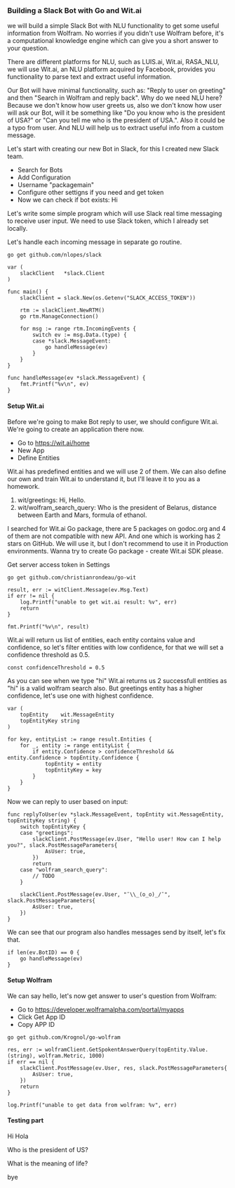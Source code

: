 ### Building a Slack Bot with Go and Wit.ai

 we will build a simple Slack Bot with NLU functionality to get some useful information from Wolfram. No worries if you didn't use Wolfram before, it's a computational knowledge engine which can give you a short answer to your question.

There are different platforms for NLU, such as LUIS.ai, Wit.ai, RASA_NLU, we will use Wit.ai, an NLU platform acquired by Facebook, provides you functionality to parse text and extract useful information.

Our Bot will have minimal functionality, such as: "Reply to user on greeting" and then "Search in Wolfram and reply back". Why do we need NLU here? Because we don't know how user greets us, also we don't know how user will ask our Bot, will it be something like "Do you know who is the president of USA?" or "Can you tell me who is the president of USA.". Also it could be a typo from user. And NLU will help us to extract useful info from a custom message.

Let's start with creating our new Bot in Slack, for this I created new Slack team.

 - Search for Bots
 - Add Configuration
 - Username "packagemain"
 - Configure other settigns if you need and get token
 - Now we can check if bot exists: Hi

Let's write some simple program which will use Slack real time messaging to receive user input. We need to use Slack token, which I already set locally.

Let's handle each incoming message in separate go routine.

```
go get github.com/nlopes/slack
```

```
var (
	slackClient   *slack.Client
)

func main() {
	slackClient = slack.New(os.Getenv("SLACK_ACCESS_TOKEN"))

	rtm := slackClient.NewRTM()
	go rtm.ManageConnection()

	for msg := range rtm.IncomingEvents {
		switch ev := msg.Data.(type) {
		case *slack.MessageEvent:
			go handleMessage(ev)
		}
	}
}

func handleMessage(ev *slack.MessageEvent) {
	fmt.Printf("%v\n", ev)
}
```

#### Setup Wit.ai

Before we're going to make Bot reply to user, we should configure Wit.ai. We're going to create an application there now.

 - Go to https://wit.ai/home
 - New App
 - Define Entities

Wit.ai has predefined entities and we will use 2 of them. We can also define our own and train Wit.ai to understand it, but I'll leave it to you as a homework.

1. wit/greetings: Hi, Hello.
2. wit/wolfram_search_query: Who is the president of Belarus, distance between Earth and Mars, formula of ethanol.

I searched for Wit.ai Go package, there are 5 packages on godoc.org and 4 of them are not compatible with new API. And one which is working has 2 stars on GitHub. We will use it, but I don't recommend to use it in Production environments. Wanna try to create Go package - create Wit.ai SDK please.

Get server access token in Settings

```
go get github.com/christianrondeau/go-wit
```

```
result, err := witClient.Message(ev.Msg.Text)
if err != nil {
	log.Printf("unable to get wit.ai result: %v", err)
	return
}

fmt.Printf("%v\n", result)
```

Wit.ai will return us list of entities, each entity contains value and confidence, so let's filter entities with low confidence, for that we will set a confidence threshold as 0.5.

```
const confidenceThreshold = 0.5
```

As you can see when we type "hi" Wit.ai returns us 2 successfull entities as "hi" is a valid wolfram search also. But greetings entity has a higher confidence, let's use one with highest confidence.

```
var (
	topEntity    wit.MessageEntity
	topEntityKey string
)

for key, entityList := range result.Entities {
	for _, entity := range entityList {
		if entity.Confidence > confidenceThreshold && entity.Confidence > topEntity.Confidence {
			topEntity = entity
			topEntityKey = key
		}
	}
}
```

Now we can reply to user based on input:

```
func replyToUser(ev *slack.MessageEvent, topEntity wit.MessageEntity, topEntityKey string) {
	switch topEntityKey {
	case "greetings":
		slackClient.PostMessage(ev.User, "Hello user! How can I help you?", slack.PostMessageParameters{
			AsUser: true,
		})
		return
	case "wolfram_search_query":
		// TODO
	}

	slackClient.PostMessage(ev.User, "¯\\_(o_o)_/¯", slack.PostMessageParameters{
		AsUser: true,
	})
}
```

We can see that our program also handles messages send by itself, let's fix that.

```
if len(ev.BotID) == 0 {
	go handleMessage(ev)
}
```

#### Setup Wolfram

We can say hello, let's now get answer to user's question from Wolfram:

 - Go to https://developer.wolframalpha.com/portal/myapps
 - Click Get App ID
 - Copy APP ID

```
go get github.com/Krognol/go-wolfram
```

```
res, err := wolframClient.GetSpokentAnswerQuery(topEntity.Value.(string), wolfram.Metric, 1000)
if err == nil {
	slackClient.PostMessage(ev.User, res, slack.PostMessageParameters{
		AsUser: true,
	})
	return
}

log.Printf("unable to get data from wolfram: %v", err)
```

#### Testing part

Hi
Hola

Who is the president of US?

What is the meaning of life?

bye
